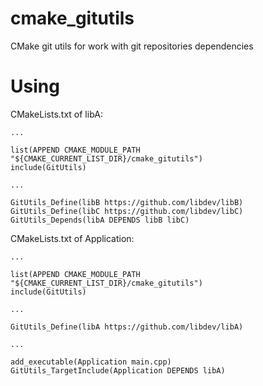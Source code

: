 # cmake_gitutils
CMake git utils for work with git repositories dependencies

# Using

CMakeLists.txt of libA:

    ...
    
    list(APPEND CMAKE_MODULE_PATH "${CMAKE_CURRENT_LIST_DIR}/cmake_gitutils")
    include(GitUtils)
    
    ...
    
    GitUtils_Define(libB https://github.com/libdev/libB)
    GitUtils_Define(libC https://github.com/libdev/libC)
    GitUtils_Depends(libA DEPENDS libB libC)


CMakeLists.txt of Application:

    ...
    
    list(APPEND CMAKE_MODULE_PATH "${CMAKE_CURRENT_LIST_DIR}/cmake_gitutils")
    include(GitUtils)
    
    ...
    
    GitUtils_Define(libA https://github.com/libdev/libA)
    
    ...
    
    add_executable(Application main.cpp)
    GitUtils_TargetInclude(Application DEPENDS libA)
